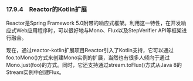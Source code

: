 ### 17.9.4　Reactor的Kotlin扩展

Reactor是Spring Framework 5.0附带的响应式框架。利用这一特性，在开发响应式Web应用程序时，可以很好地与Mono、Flux以及StepVerifier API等框架进行融合。

现在，通过reactor-kotlin扩展项目Reactor引入了Kotlin支持，它可以通过foo.toMono()方式来创建Mono实例的扩展，当然也有很多人倾向于通过Mono.just(foo)的方式。同时，它还支持通过stream.toFlux()方式从Java 8的Stream实例中创建Flux。

